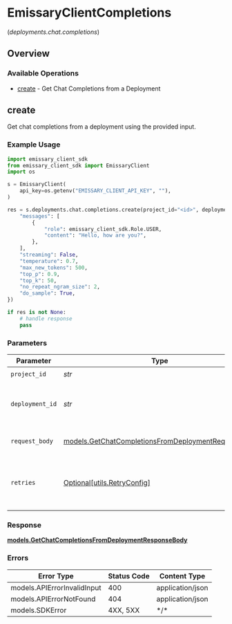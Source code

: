 # EmissaryClientCompletions
(*deployments.chat.completions*)

## Overview

### Available Operations

* [create](#create) - Get Chat Completions from a Deployment

## create

Get chat completions from a deployment using the provided input.

### Example Usage

```python
import emissary_client_sdk
from emissary_client_sdk import EmissaryClient
import os

s = EmissaryClient(
    api_key=os.getenv("EMISSARY_CLIENT_API_KEY", ""),
)

res = s.deployments.chat.completions.create(project_id="<id>", deployment_id="<id>", request_body={
    "messages": [
        {
            "role": emissary_client_sdk.Role.USER,
            "content": "Hello, how are you?",
        },
    ],
    "streaming": False,
    "temperature": 0.7,
    "max_new_tokens": 500,
    "top_p": 0.9,
    "top_k": 50,
    "no_repeat_ngram_size": 2,
    "do_sample": True,
})

if res is not None:
    # handle response
    pass

```

### Parameters

| Parameter                                                                                                         | Type                                                                                                              | Required                                                                                                          | Description                                                                                                       |
| ----------------------------------------------------------------------------------------------------------------- | ----------------------------------------------------------------------------------------------------------------- | ----------------------------------------------------------------------------------------------------------------- | ----------------------------------------------------------------------------------------------------------------- |
| `project_id`                                                                                                      | *str*                                                                                                             | :heavy_check_mark:                                                                                                | N/A                                                                                                               |
| `deployment_id`                                                                                                   | *str*                                                                                                             | :heavy_check_mark:                                                                                                | The ID of the deployment to get chat completions from                                                             |
| `request_body`                                                                                                    | [models.GetChatCompletionsFromDeploymentRequestBody](../../models/getchatcompletionsfromdeploymentrequestbody.md) | :heavy_check_mark:                                                                                                | Provide your chat input for completions                                                                           |
| `retries`                                                                                                         | [Optional[utils.RetryConfig]](../../models/utils/retryconfig.md)                                                  | :heavy_minus_sign:                                                                                                | Configuration to override the default retry behavior of the client.                                               |

### Response

**[models.GetChatCompletionsFromDeploymentResponseBody](../../models/getchatcompletionsfromdeploymentresponsebody.md)**

### Errors

| Error Type                  | Status Code                 | Content Type                |
| --------------------------- | --------------------------- | --------------------------- |
| models.APIErrorInvalidInput | 400                         | application/json            |
| models.APIErrorNotFound     | 404                         | application/json            |
| models.SDKError             | 4XX, 5XX                    | \*/\*                       |